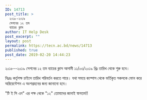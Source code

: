 ```yaml
---
ID: 14713
post_title: >
  ২০১৮-২০১৯
  সেশনের ১২ তম
  ব্যাচের ক্লাস
author: IT Help Desk
post_excerpt: ""
layout: post
permalink: https://tecn.ac.bd/news/14713
published: true
post_date: 2019-02-20 14:44:23
---
```

২০১৮--২০১৯ সেশনের ১২ তম ব্যাচের ক্লাস আগামী ১১/০৩/২০১৯ খ্রিঃ তারিখ থেকে শুরু হবে।

বিঃদ্রঃ কর্তৃপক্ষ চাইলে তারিখ পরিবর্তন করতে পারে। যথা সময়ে ক্যম্পাস থেকে ভর্তিকৃত সকলকে ফোন করে অরিয়েন্টেশন এ অংশগ্রহনের জন্য জানানো হবে।

"টি ই সি এন" এর পক্ষ থেকে "১২" তোমাদের জানাই স্বাগতম!!